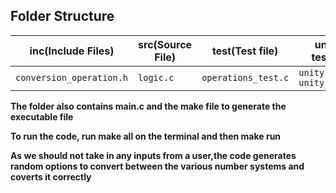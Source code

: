 ## Folder Structure

|**inc(Include Files)**|**src(Source File)**|**test(Test file)**|**unity(Unity testing files)**|
|----------------------|--------------------|-------------------|------------------------------|
|`conversion_operation.h`|`logic.c`|`operations_test.c`|`unity.c unity.h unity_internals.h`|

**The folder also contains main.c and the make file to generate the executable file**

**To run the code, run make all on the terminal and then make run**

**As we should not take in any inputs from a user,the code generates random options to convert between the various number systems and coverts it correctly**
